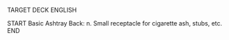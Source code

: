 TARGET DECK
ENGLISH

START
Basic
Ashtray
Back: n. Small receptacle for cigarette ash, stubs, etc.
END
